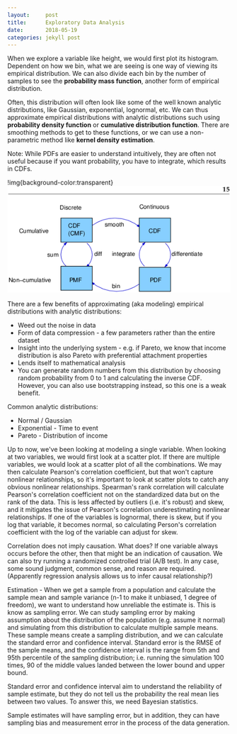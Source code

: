 ```yaml
---
layout:     post
title:      Exploratory Data Analysis
date:       2018-05-19
categories: jekyll post
---
```

<script type="text/javascript" async
  src="https://cdnjs.cloudflare.com/ajax/libs/mathjax/2.7.1/MathJax.js?config=TeX-MML-AM_CHTML">
</script>

When we explore a variable like height, we would first plot its histogram. Dependent on how we bin, what we are seeing is one way of viewing its empirical distribution. We can also divide each bin by the number of samples to see the **probability mass function**, another form of empirical distribution.

Often, this distribution will often look like some of the well known analytic distributions, like Gaussian, exponential, lognormal, etc. We can thus approximate empirical distributions with analytic distributions such using **probability density function** or **cumulative distribution function**. There are smoothing methods to get to these functions, or we can use a non-parametric method like **kernel density estimation**.

Note: While PDFs are easier to understand intuitively, they are often not useful because if you want probability, you have to integrate, which results in CDFs.

!img{background-color:transparent}
![Distribution Framework](distribution_framework.png)

There are a few benefits of approximating (aka modeling) empirical distributions with analytic distributions:  
- Weed out the noise in data  
- Form of data compression - a few parameters rather than the entire dataset
- Insight into the underlying system - e.g. if Pareto, we know that income distribution is also Pareto with preferential attachment properties  
- Lends itself to mathematical analysis  
- You can generate random numbers from this distribution by choosing random probability from 0 to 1 and calculating the inverse CDF. However, you can also use bootstrapping instead, so this one is a weak benefit.  

Common analytic distributions:  
- Normal / Gaussian  
- Exponential - Time to event  
- Pareto - Distribution of income  

Up to now, we've been looking at modeling a single variable. When looking at two variables, we would first look at a scatter plot. If there are multiple variables, we would look at a scatter plot of all the combinations. We may then calculate Pearson's correlation coefficient, but that won't capture nonlinear relationships, so it's important to look at scatter plots to catch any obvious nonlinear relationships. Spearman's rank correlation will calculate Pearson's correlation coefficient not on the standardized data but on the rank of the data. This is less affected by outliers (i.e. it's robust) and skew, and it mitigates the issue of Pearson's correlation underestimating nonlinear relationships. If one of the variables is lognormal, there is skew, but if you log that variable, it becomes normal, so calculating Person's correlation coefficient with the log of the variable can adjust for skew.

Correlation does not imply causation. What does? If one variable always occurs before the other, then that might be an indication of causation. We can also try running a randomized controlled trial (A/B test). In any case, some sound judgment, common sense, and reason are required. (Apparently regression analysis allows us to infer causal relationship?)

Estimation - When we get a sample from a population and calculate the sample mean and sample variance (n-1 to make it unbiased, 1 degree of freedom), we want to understand how unreliable the estimate is. This is know as sampling error. We can study sampling error by making assumption about the distribution of the population (e.g. assume it normal) and simulating from this distribution to calculate multiple sample means. These sample means create a sampling distribution, and we can calculate the standard error and confidence interval. Standard error is the RMSE of the sample means, and the confidence interval is the range from 5th and 95th percentile of the sampling distribution; i.e. running the simulation 100 times, 90 of the middle values landed between the lower bound and upper bound.

Standard error and confidence interval aim to understand the reliability of sample estimate, but they do not tell us the probability the real mean lies between two values. To answer this, we need Bayesian statistics.

Sample estimates will have sampling error, but in addition, they can have sampling bias and measurement error in the process of the data generation.
